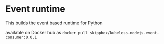 Event runtime
=============

This builds the event based runtime for Python

available on Docker hub as `docker pull skippbox/kubeless-nodejs-event-consumer:0.0.1`

